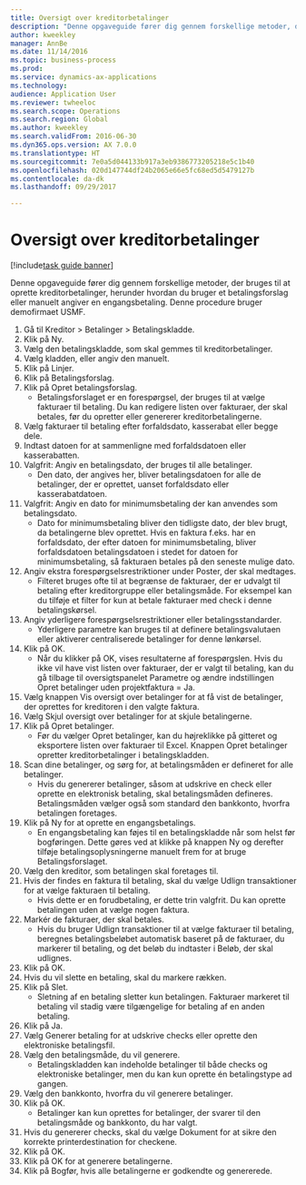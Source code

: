 ```yaml
--- 
title: Oversigt over kreditorbetalinger
description: "Denne opgaveguide fører dig gennem forskellige metoder, der bruges til at oprette kreditorbetalinger, herunder hvordan du bruger et betalingsforslag eller manuelt angiver en engangsbetaling."
author: kweekley
manager: AnnBe
ms.date: 11/14/2016
ms.topic: business-process
ms.prod: 
ms.service: dynamics-ax-applications
ms.technology: 
audience: Application User
ms.reviewer: twheeloc
ms.search.scope: Operations
ms.search.region: Global
ms.author: kweekley
ms.search.validFrom: 2016-06-30
ms.dyn365.ops.version: AX 7.0.0
ms.translationtype: HT
ms.sourcegitcommit: 7e0a5d044133b917a3eb9386773205218e5c1b40
ms.openlocfilehash: 020d147744df24b2065e66e5fc68ed5d5479127b
ms.contentlocale: da-dk
ms.lasthandoff: 09/29/2017

---
```

# <a name="vendor-payment-overview"></a>Oversigt over kreditorbetalinger

[!include[task guide banner](../../includes/task-guide-banner.md)]

Denne opgaveguide fører dig gennem forskellige metoder, der bruges til at oprette kreditorbetalinger, herunder hvordan du bruger et betalingsforslag eller manuelt angiver en engangsbetaling. Denne procedure bruger demofirmaet USMF.

1. Gå til Kreditor > Betalinger > Betalingskladde.
2. Klik på Ny.
3. Vælg den betalingskladde, som skal gemmes til kreditorbetalinger. 
4. Vælg kladden, eller angiv den manuelt.
5. Klik på Linjer.
6. Klik på Betalingsforslag.
7. Klik på Opret betalingsforslag.
    * Betalingsforslaget er en forespørgsel, der bruges til at vælge fakturaer til betaling. Du kan redigere listen over fakturaer, der skal betales, før du opretter eller genererer kreditorbetalingerne.  
8. Vælg fakturaer til betaling efter forfaldsdato, kasserabat eller begge dele. 
9. Indtast datoen for at sammenligne med forfaldsdatoen eller kasserabatten. 
10. Valgfrit: Angiv en betalingsdato, der bruges til alle betalinger.
    * Den dato, der angives her, bliver betalingsdatoen for alle de betalinger, der er oprettet, uanset forfaldsdato eller kasserabatdatoen.  
11. Valgfrit: Angiv en dato for minimumsbetaling der kan anvendes som betalingsdato.
    * Dato for minimumsbetaling bliver den tidligste dato, der blev brugt, da betalingerne blev oprettet. Hvis en faktura f.eks. har en forfaldsdato, der efter datoen for minimumsbetaling, bliver forfaldsdatoen betalingsdatoen i stedet for datoen for minimumsbetaling, så fakturaen betales på den seneste mulige dato.  
12. Angiv ekstra forespørgselsrestriktioner under Poster, der skal medtages.
    * Filteret bruges ofte til at begrænse de fakturaer, der er udvalgt til betaling efter kreditorgruppe eller betalingsmåde. For eksempel kan du tilføje et filter for kun at betale fakturaer med check i denne betalingskørsel.  
13. Angiv yderligere forespørgselsrestriktioner eller betalingsstandarder. 
    * Yderligere parametre kan bruges til at definere betalingsvalutaen eller aktiverer centraliserede betalinger for denne lønkørsel.  
14. Klik på OK.
    * Når du klikker på OK, vises resultaterne af forespørgslen. Hvis du ikke vil have vist listen over fakturaer, der er valgt til betaling, kan du gå tilbage til oversigtspanelet Parametre og ændre indstillingen Opret betalinger uden projektfaktura = Ja.  
15. Vælg knappen Vis oversigt over betalinger for at få vist de betalinger, der oprettes for kreditoren i den valgte faktura.
16. Vælg Skjul oversigt over betalinger for at skjule betalingerne. 
17. Klik på Opret betalinger.
    * Før du vælger Opret betalinger, kan du højreklikke på gitteret og eksportere listen over fakturaer til Excel. Knappen Opret betalinger opretter kreditorbetalinger i betalingskladden.  
18. Scan dine betalinger, og sørg for, at betalingsmåden er defineret for alle betalinger. 
    * Hvis du genererer betalinger, såsom at udskrive en check eller oprette en elektronisk betaling, skal betalingsmåden defineres. Betalingsmåden vælger også som standard den bankkonto, hvorfra betalingen foretages.  
19. Klik på Ny for at oprette en engangsbetalings.
    * En engangsbetaling kan føjes til en betalingskladde når som helst før bogføringen. Dette gøres ved at klikke på knappen Ny og derefter tilføje betalingsoplysningerne manuelt frem for at bruge Betalingsforslaget.  
20. Vælg den kreditor, som betalingen skal foretages til.
21. Hvis der findes en faktura til betaling, skal du vælge Udlign transaktioner for at vælge fakturaen til betaling.
    * Hvis dette er en forudbetaling, er dette trin valgfrit. Du kan oprette betalingen uden at vælge nogen faktura.  
22. Markér de fakturaer, der skal betales.
    * Hvis du bruger Udlign transaktioner til at vælge fakturaer til betaling, beregnes betalingsbeløbet automatisk baseret på de fakturaer, du markerer til betaling, og det beløb du indtaster i Beløb, der skal udlignes.  
23. Klik på OK.
24. Hvis du vil slette en betaling, skal du markere rækken.
25. Klik på Slet.
    * Sletning af en betaling sletter kun betalingen. Fakturaer markeret til betaling vil stadig være tilgængelige for betaling af en anden betaling.  
26. Klik på Ja.
27. Vælg Generer betaling for at udskrive checks eller oprette den elektroniske betalingsfil.
28. Vælg den betalingsmåde, du vil generere.
    * Betalingskladden kan indeholde betalinger til både checks og elektroniske betalinger, men du kan kun oprette én betalingstype ad gangen.  
29. Vælg den bankkonto, hvorfra du vil generere betalinger.
30. Klik på OK.
    * Betalinger kan kun oprettes for betalinger, der svarer til den betalingsmåde og bankkonto, du har valgt.  
31. Hvis du genererer checks, skal du vælge Dokument for at sikre den korrekte printerdestination for checkene.
32. Klik på OK.
33. Klik på OK for at generere betalingerne.
34. Klik på Bogfør, hvis alle betalingerne er godkendte og genererede. 


